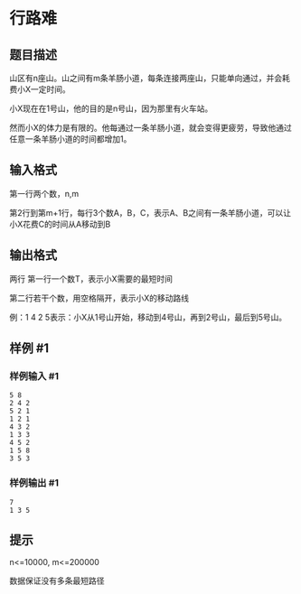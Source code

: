 # 行路难

## 题目描述

山区有n座山。山之间有m条羊肠小道，每条连接两座山，只能单向通过，并会耗费小X一定时间。

小X现在在1号山，他的目的是n号山，因为那里有火车站。

然而小X的体力是有限的。他每通过一条羊肠小道，就会变得更疲劳，导致他通过任意一条羊肠小道的时间都增加1。


## 输入格式

第一行两个数，n,m

第2行到第m+1行，每行3个数A，B，C，表示A、B之间有一条羊肠小道，可以让小X花费C的时间从A移动到B


## 输出格式

两行
第一行一个数T，表示小X需要的最短时间

第二行若干个数，用空格隔开，表示小X的移动路线

例：1 4 2 5表示：小X从1号山开始，移动到4号山，再到2号山，最后到5号山。


## 样例 #1

### 样例输入 #1
```
5 8
2 4 2
5 2 1
1 2 1
4 3 2
1 3 3
4 5 2
1 5 8
3 5 3
```

### 样例输出 #1

```
7
1 3 5
```

## 提示

n<=10000, m<=200000

数据保证没有多条最短路径

